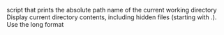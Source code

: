 script that prints the absolute path name of the current working directory
Display current directory contents, including hidden files (starting with .). Use the long format
